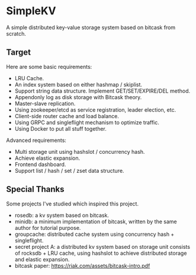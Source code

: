 # SimpleKV

A simple distributed key-value storage system based on bitcask from scratch.

## Target

Here are some basic requirements:

- LRU Cache.
- An index system based on either hashmap / skiplist.
- Support string data structure. Implement GET/SET/EXPIRE/DEL method.
- Appendonly log as disk storage with Bitcask theory.
- Master-slave replication.
- Using zookeeper/etcd as service registration, leader election, etc.
- Client-side router cache and load balance.
- Using GRPC and singleflight mechanism to optimize traffic.
- Using Docker to put all stuff together.

Advanced requirements:

- Multi storage unit using hashslot / concurrency hash.
- Achieve elastic expansion.
- Frontend dashboard.
- Support list / hash / set / zset data structure.

## Special Thanks

Some projects I've studied which inspired this project.

- rosedb: a kv system based on bitcask.
- minidb: a minimum implementation of bitcask, written by the same author for tutorial purpose.
- groupcache: distributed cache system using concurrency hash + singleflight.
- secret project A: a distributed kv system based on storage unit consists of rocksdb + LRU cache, using hashslot to achieve distributed storage and elastic expansion.
- bitcask paper: https://riak.com/assets/bitcask-intro.pdf